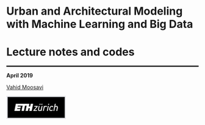 # Urban and Architectural Modeling with Machine Learning and Big Data

# Lecture notes and codes

<hr style="height:3px;border:none;color:stillblue;background-color:black;" />


**April 2019**


[Vahid Moosavi](https://vahidmoosavi.com/)

![](/Images/ETH_logo.jpg)
